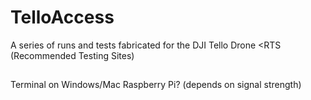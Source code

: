 # TelloAccess
A series of runs and tests fabricated for the DJI Tello Drone
<RTS (Recommended Testing Sites)
##
Terminal on Windows/Mac
Raspberry Pi?
(depends on signal strength)
